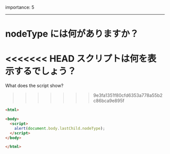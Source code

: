 importance: 5

---

# nodeType には何がありますか？

<<<<<<< HEAD
スクリプトは何を表示するでしょう？
=======
What does the script show?
>>>>>>> 9e3fa1351f80cfd6353a778a55b2c86bca9e895f

```html
<html>

<body>
  <script>
    alert(document.body.lastChild.nodeType);
  </script>
</body>

</html>
```
